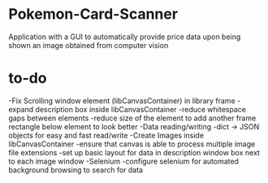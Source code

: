 # Pokemon-Card-Scanner
Application with a GUI to automatically provide price data upon being shown an image obtained from computer vision

# to-do 
-Fix Scrolling window element (libCanvasContainer) in library frame
  -expand description box inside libCanvasContainer
  -reduce whitespace gaps between elements
  -reduce size of the element to add another frame rectangle below element to look better
-Data reading/writing
  -dict -> JSON objects for easy and fast read/write
-Create Images inside libCanvasContainer
  -ensure that canvas is able to process multiple image file extensions
  -set up basic layout for data in description window box next to each image window
-Selenium
  -configure selenium for automated background browsing to search for data
